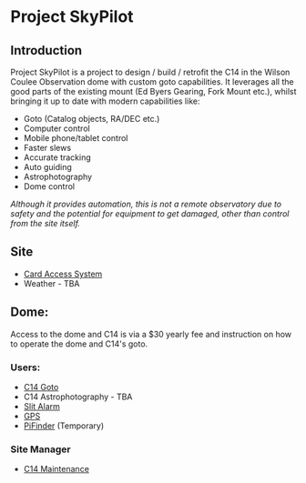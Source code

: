 # Project SkyPilot

## Introduction

Project SkyPilot is a project to design / build / retrofit the C14 in the Wilson Coulee Observation dome with custom goto capabilities.  It leverages all the good parts of the existing mount (Ed Byers Gearing, Fork Mount etc.), whilst bringing it up to date with modern capabilities like:

* Goto (Catalog objects, RA/DEC etc.)
* Computer control
* Mobile phone/tablet control
* Faster slews
* Accurate tracking
* Auto guiding
* Astrophotography
* Dome control

*Although it provides automation, this is not a remote observatory due to safety and the potential for equipment to get damaged, other than control from the site itself.*

## Site

* [Card Access System](auth/README.md)
* Weather - TBA

## Dome:

Access to the dome and C14 is via a $30 yearly fee and instruction on how to operate the dome and C14's goto.

### Users:

* [C14 Goto](goto/README.md)
* C14 Astrophotography - TBA
* [Slit Alarm](dome/SlitAlarm/README.md)
* [GPS](dome/GPS/README.md)
* [PiFinder](pifinder/README.md) (Temporary)

### Site Manager

* [C14 Maintenance](maintenance/C14Maintenance.md)
